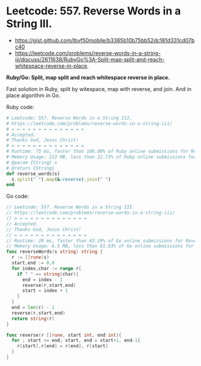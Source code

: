 # Leetcode: 557. Reverse Words in a String III.

- https://gist.github.com/lbvf50mobile/b3365b10b75bb52dc181d331cd07bc40
- https://leetcode.com/problems/reverse-words-in-a-string-iii/discuss/2611638/RubyGo%3A-Split-map-split-and-reach-whitespace-reverse-in-place.

**Ruby/Go: Split, map split and reach whitespace reverse in place.**

Fast solution in Ruby, split by witespace, map with reverse, and join. And in place algorithm in Go. 


Ruby code:
```Ruby
# Leetcode: 557. Reverse Words in a String III.
# https://leetcode.com/problems/reverse-words-in-a-string-iii/
# = = = = = = = = = = = = = =
# Accepted.
# Thanks God, Jesus Christ!
# = = = = = = = = = = = = = =
# Runtime: 75 ms, faster than 100.00% of Ruby online submissions for Reverse Words in a String III.
# Memory Usage: 213 MB, less than 22.73% of Ruby online submissions for Reverse Words in a String III.
# @param {String} s
# @return {String}
def reverse_words(s)
  s.split(" ").map(&:reverse).join(" ")
end
```

Go code:
```Go
// Leetcode: 557. Reverse Words in a String III.
// https://leetcode.com/problems/reverse-words-in-a-string-iii/
// = = = = = = = = = = = = = =
// Accepted.
// Thanks God, Jesus Christ!
// = = = = = = = = = = = = = =
// Runtime: 20 ms, faster than 43.29% of Go online submissions for Reverse Words in a String III.
// Memory Usage: 6.5 MB, less than 81.93% of Go online submissions for Reverse Words in a String III.
func reverseWords(s string) string {
  r := []rune(s)
  start,end := 0,0
  for index,char := range r{
    if " " == string(char){
      end = index - 1
      reverse(r,start,end)
      start = index + 1
    }
  }
  end = len(r) - 1
  reverse(r,start,end)
  return string(r)
}

func reverse(r []rune, start int, end int){
  for ; start <= end; start, end = start+1, end-1{
    r[start],r[end] = r[end], r[start]
  }
}

```
